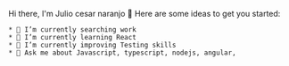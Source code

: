   Hi there, I'm Julio cesar naranjo 👋
  Here are some ideas to get you started:

    * 🔭 I’m currently searching work
    * 🌱 I’m currently learning React
    * 🤔 I’m currently improving Testing skills
    * 💬 Ask me about Javascript, typescript, nodejs, angular, 

